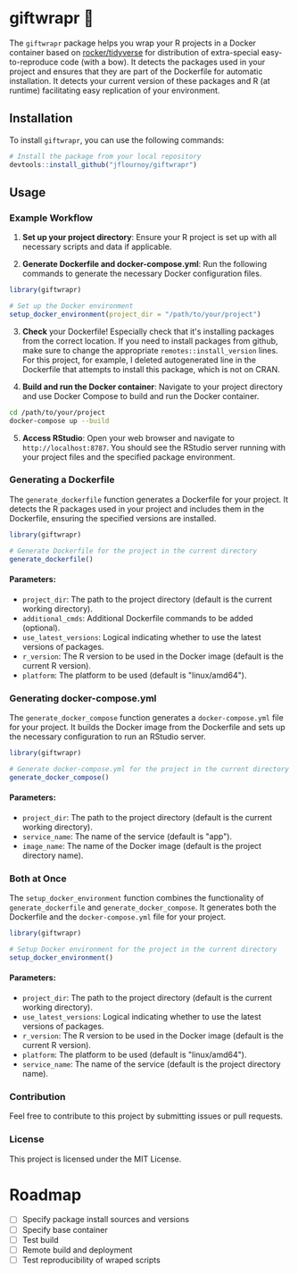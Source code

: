# giftwrapr 🎁

The `giftwrapr` package helps you wrap your R projects in a Docker container based on [rocker/tidyverse](https://hub.docker.com/r/rocker/tidyverse/) for distribution of extra-special easy-to-reproduce code (with a bow). It detects the packages used in your project and ensures that they are part of the Dockerfile for automatic installation. It detects your current version of these packages and R (at runtime) facilitating easy replication of your environment.

## Installation

To install `giftwrapr`, you can use the following commands:

``` r
# Install the package from your local repository
devtools::install_github("jflournoy/giftwrapr")
```

## Usage

### Example Workflow

1.  **Set up your project directory**: Ensure your R project is set up with all necessary scripts and data if applicable.

2.  **Generate Dockerfile and docker-compose.yml**: Run the following commands to generate the necessary Docker configuration files.

``` r
library(giftwrapr)

# Set up the Docker environment
setup_docker_environment(project_dir = "/path/to/your/project")
```

3. **Check** your Dockerfile! Especially check that it's installing packages from the correct location. If you need to install packages from github, make sure to change the appropriate `remotes::install_version` lines. For this project, for example, I deleted autogenerated line in the Dockerfile that attempts to install this package, which is not on CRAN.

4.  **Build and run the Docker container**: Navigate to your project directory and use Docker Compose to build and run the Docker container.

``` bash
cd /path/to/your/project
docker-compose up --build
```

5.  **Access RStudio**: Open your web browser and navigate to `http://localhost:8787`. You should see the RStudio server running with your project files and the specified package environment.

### Generating a Dockerfile

The `generate_dockerfile` function generates a Dockerfile for your project. It detects the R packages used in your project and includes them in the Dockerfile, ensuring the specified versions are installed.

``` r
library(giftwrapr)

# Generate Dockerfile for the project in the current directory
generate_dockerfile()
```

#### Parameters:

-   `project_dir`: The path to the project directory (default is the current working directory).
-   `additional_cmds`: Additional Dockerfile commands to be added (optional).
-   `use_latest_versions`: Logical indicating whether to use the latest versions of packages.
-   `r_version`: The R version to be used in the Docker image (default is the current R version).
-   `platform`: The platform to be used (default is "linux/amd64").

### Generating docker-compose.yml

The `generate_docker_compose` function generates a `docker-compose.yml` file for your project. It builds the Docker image from the Dockerfile and sets up the necessary configuration to run an RStudio server.

``` r
library(giftwrapr)

# Generate docker-compose.yml for the project in the current directory
generate_docker_compose()
```

#### Parameters:

-   `project_dir`: The path to the project directory (default is the current working directory).
-   `service_name`: The name of the service (default is "app").
-   `image_name`: The name of the Docker image (default is the project directory name).

### Both at Once

The `setup_docker_environment` function combines the functionality of `generate_dockerfile` and `generate_docker_compose`. It generates both the Dockerfile and the `docker-compose.yml` file for your project.

``` r
library(giftwrapr)

# Setup Docker environment for the project in the current directory
setup_docker_environment()
```

#### Parameters:

-   `project_dir`: The path to the project directory (default is the current working directory).
-   `use_latest_versions`: Logical indicating whether to use the latest versions of packages.
-   `r_version`: The R version to be used in the Docker image (default is the current R version).
-   `platform`: The platform to be used (default is "linux/amd64").
-   `service_name`: The name of the service (default is the project directory name).

### Contribution

Feel free to contribute to this project by submitting issues or pull requests.

### License

This project is licensed under the MIT License.

# Roadmap

- [ ] Specify package install sources and versions
- [ ] Specify base container
- [ ] Test build
- [ ] Remote build and deployment
- [ ] Test reproducibility of wraped scripts
